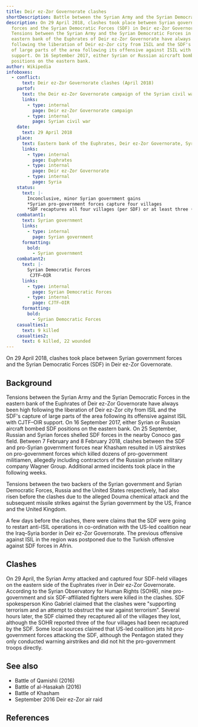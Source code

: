 ```yaml
---
title: Deir ez-Zor Governorate clashes
shortDescription: Battle between the Syrian Army and the Syrian Democratic Forces
description: On 29 April 2018, clashes took place between Syrian government
  forces and the Syrian Democratic Forces (SDF) in Deir ez-Zor Governorate.
  Tensions between the Syrian Army and the Syrian Democratic Forces in the
  eastern bank of the Euphrates of Deir ez-Zor Governorate have always been high
  following the liberation of Deir ez-Zor city from ISIL and the SDF's capture
  of large parts of the area following its offensive against ISIL with CJTF–OIR
  support. On 16 September 2017, either Syrian or Russian aircraft bombed SDF
  positions on the eastern bank.
author: Wikipedia
infoboxes:
  - conflict:
      text: Deir ez-Zor Governorate clashes (April 2018)
    partof:
      text: the Deir ez-Zor Governorate campaign of the Syrian civil war
      links:
        - type: internal
          page: Deir ez-Zor Governorate campaign
        - type: internal
          page: Syrian civil war
    date:
      text: 29 April 2018
    place:
      text: Eastern bank of the Euphrates, Deir ez-Zor Governorate, Syria
      links:
        - type: internal
          page: Euphrates
        - type: internal
          page: Deir ez-Zor Governorate
        - type: internal
          page: Syria
    status:
      text: |-
        Inconclusive, minor Syrian government gains
        *Syrian pro-government forces capture four villages 
        *SDF recaptures all four villages (per SDF) or at least three (per SOHR)
    combatant1:
      text: Syrian government
      links:
        - type: internal
          page: Syrian government
      formatting:
        bold:
          - Syrian government
    combatant2:
      text: |-
        Syrian Democratic Forces
         CJTF–OIR
      links:
        - type: internal
          page: Syrian Democratic Forces
        - type: internal
          page: CJTF–OIR
      formatting:
        bold:
          - Syrian Democratic Forces
    casualties1:
      text: 9 killed
    casualties2:
      text: 6 killed, 22 wounded
---
```


On 29 April 2018, clashes took place between Syrian government forces and the Syrian Democratic Forces (SDF) in Deir ez-Zor Governorate.

## Background
Tensions between the Syrian Army and the Syrian Democratic Forces in the eastern bank of the Euphrates of Deir ez-Zor Governorate have always been high following the liberation of Deir ez-Zor city from ISIL and the SDF's capture of large parts of the area following its offensive against ISIL with CJTF–OIR support. On 16 September 2017, either Syrian or Russian aircraft bombed SDF positions on the eastern bank. On 25 September, Russian and Syrian forces shelled SDF forces in the nearby Conoco gas field. Between 7 February and 8 February 2018, clashes between the SDF and pro-Syrian government forces near Khasham resulted in US airstrikes on pro-government forces which killed dozens of pro-government militiamen, allegedly including contractors of the Russian private military company Wagner Group. Additional armed incidents took place in the following weeks.

Tensions between the two backers of the Syrian government and Syrian Democratic Forces, Russia and the United States respectively, had also risen before the clashes due to the alleged Douma chemical attack and the subsequent missile strikes against the Syrian government by the US, France and the United Kingdom.

A few days before the clashes, there were claims that the SDF were going to restart anti-ISIL operations in co-ordination with the US-led coalition near the Iraq–Syria border in Deir ez-Zor Governorate. The previous offensive against ISIL in the region was postponed due to the Turkish offensive against SDF forces in Afrin.

## Clashes
On 29 April, the Syrian Army attacked and captured four SDF-held villages on the eastern side of the Euphrates river in Deir ez-Zor Governorate. According to the Syrian Observatory for Human Rights (SOHR), nine pro-government and six SDF-affiliated fighters were killed in the clashes. SDF spokesperson Kino Gabriel claimed that the clashes were "supporting terrorism and an attempt to obstruct the war against terrorism". Several hours later, the SDF claimed they recaptured all of the villages they lost, although the SOHR reported three of the four villages had been recaptured by the SDF. Some local sources claimed that US-led coalition jets hit pro-government forces attacking the SDF, although the Pentagon stated they only conducted warning airstrikes and did not hit the pro-government troops directly.

## See also
 * Battle of Qamishli (2016)
 * Battle of al-Hasakah (2016)
 * Battle of Khasham
 * September 2016 Deir ez-Zor air raid


## References
